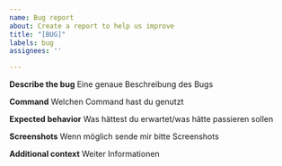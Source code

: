 ```yaml
---
name: Bug report
about: Create a report to help us improve
title: "[BUG]"
labels: bug
assignees: ''

---
```


**Describe the bug**
Eine genaue Beschreibung des Bugs

**Command**
Welchen Command hast du genutzt

**Expected behavior**
Was hättest du erwartet/was hätte passieren sollen

**Screenshots**
Wenn möglich sende mir bitte Screenshots

**Additional context**
Weiter Informationen
